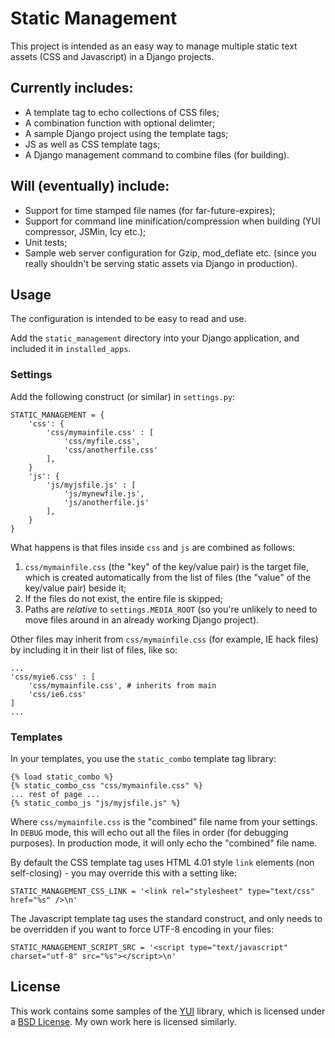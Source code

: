 Static Management
=================

This project is intended as an easy way to manage multiple static text assets (CSS and Javascript) in a Django projects.

Currently includes:
-------------------

* A template tag to echo collections of CSS files;
* A combination function with optional delimter;
* A sample Django project using the template tags;
* JS as well as CSS template tags;
* A Django management command to combine files (for building).

Will (eventually) include:
-------------

* Support for time stamped file names (for far-future-expires);
* Support for command line minification/compression when building (YUI compressor, JSMin, Icy etc.);
* Unit tests;
* Sample web server configuration for Gzip, mod\_deflate etc. (since you really shouldn't be serving static assets via Django in production).

Usage
-----

The configuration is intended to be easy to read and use.

Add the `static_management` directory into your Django application, and included it in `installed_apps`.

### Settings

Add the following construct (or similar) in `settings.py`:

    STATIC_MANAGEMENT = {
        'css': {
            'css/mymainfile.css' : [
                'css/myfile.css',
                'css/anotherfile.css'
            ],
        }
        'js': {
            'js/myjsfile.js' : [
                'js/mynewfile.js',
                'js/anotherfile.js'
            ],
        }
    }

What happens is that files inside `css` and `js` are combined as follows:

1. `css/mymainfile.css` (the "key" of the key/value pair) is the target file, which is created automatically from the list of files (the "value" of the key/value pair) beside it;
2. If the files do not exist, the entire file is skipped;
3. Paths are *relative* to `settings.MEDIA_ROOT` (so you're unlikely to need to move files around in an already working Django project).

Other files may inherit from `css/mymainfile.css` (for example, IE hack files) by including it in their list of files, like so:

    ...
    'css/myie6.css' : [
        'css/mymainfile.css', # inherits from main
        'css/ie6.css'
    ]
    ...

### Templates

In your templates, you use the `static_combo` template tag library:

    {% load static_combo %}
    {% static_combo_css "css/mymainfile.css" %}
    ... rest of page ...
    {% static_combo_js "js/myjsfile.js" %}

Where `css/mymainfile.css` is the "combined" file name from your settings. In `DEBUG` mode, this will echo out all the files in order (for debugging purposes). In production mode, it will only echo the "combined" file name.

By default the CSS template tag uses HTML 4.01 style `link` elements (non self-closing) - you may override this with a setting like:

    STATIC_MANAGEMENT_CSS_LINK = '<link rel="stylesheet" type="text/css" href="%s" />\n'

The Javascript template tag uses the standard construct, and only needs to be overridden if you want to force UTF-8 encoding in your files:

    STATIC_MANAGEMENT_SCRIPT_SRC = '<script type="text/javascript" charset="utf-8" src="%s"></script>\n'

License
-------

This work contains some samples of the [YUI](http://developer.yahoo.com/yui/) library, which is licensed under a [BSD License](http://developer.yahoo.com/yui/license.html). My own work here is licensed similarly.